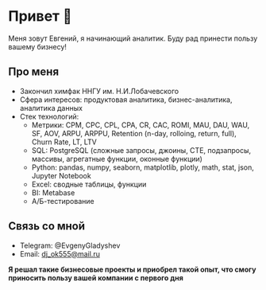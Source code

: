 # Привет 👋

Меня зовут Евгений, я начинающий аналитик. Буду рад принести пользу вашему бизнесу!

## Про меня

- Закончил химфак ННГУ им. Н.И.Лобачевского
- Сфера интересов: продуктовая аналитика, бизнес-аналитика, аналитика данных
- Стек технологий:
  * Метрики: CPM, CPC, CPL, CPA, CR, CAC, ROMI, MAU, DAU, WAU, SF, AOV, ARPU, ARPPU, Retention (n-day, rolloing, return, full), Churn Rate, LT, LTV
  * SQL: PostgreSQL (сложные запросы, джоины, CTE, подзапросы, массивы, агрегатные функции, оконные функции)
  * Python: pandas, numpy, seaborn, matplotlib, plotly, math, stat, json, Jupyter Notebook
  * Excel: сводные таблицы, функции
  * BI: Metabase
  * А/Б-тестирование

## Связь со мной

- Telegram: @EvgenyGladyshev
- Email: dj_ok555@mail.ru

**Я решал такие бизнесовые проекты и приобрел такой опыт, что смогу приносить пользу вашей компании с первого дня**
